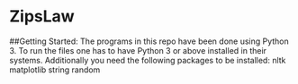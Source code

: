 # ZipsLaw
##Getting Started:
The programs in this repo have been done using Python 3. To run the files one has to have Python 3 or above installed in their systems. Additionally you need the following packages to be installed:
		nltk
		matplotlib
		string
		random
